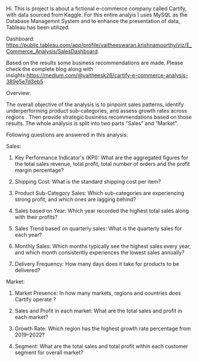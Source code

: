 Hi. This is project is about a fictional e-commerce company called Cartify, with data sourced from Kaggle. For this entire analyis I uses MySQL as the Database Managemnt System and to enhance the presentation of data, Tableau has been utilized.

Dashboard: https://public.tableau.com/app/profile/vaitheeswaran.krishnamoorthy/viz/E_Commerce_Analysis/SalesDashboard. 

Based on the results some business recommendations are made. 
Please check the complete blog along with insights:https://medium.com/@vaitheesk26/cartify-e-commerce-analysis-389e5e7d3eb5

Overview:

The overall objective of the analysis is to pinpoint sales patterns, identify underperforming product sub-categories, and assess growth rates across regions . Then provide strategic business recommendations based on those results. The whole analysis is split into two parts “Sales” and “Market”.

Following questions are answered in this analysis:

Sales:

1. Key Performance Indicator's (KPI): What are the aggregated figures for the total sales revenue, total profit, total number of orders and the profit margin percentage?

2. Shipping Cost: What is the standard shipping cost per item?

3. Product Sub-Category Sales: Which sub-categories are experiencing strong profit, and which ones are lagging behind?

4. Sales based on Year: Which year recorded the highest total sales along with their profits?

5. Sales Trend based on quarterly sales: What is the quarterly sales for each year?

6. Monthly Sales: Which months typically see the highest sales every year, and which month consistently experiences the lowest sales annually?

7. Delivery Frequency: How many days does it take for products to be delivered?

Market:

1. Market Presence: In how many markets, regions and countries does Cartify operate ?

2. Sales and Profit in each market:  What are the total sales and profit in each market?

3. Growth Rate: Which region has the highest growth rate percentage from 2019–2022?

4. Segment: What are the total sales and total profit within each customer segment for overall market?


